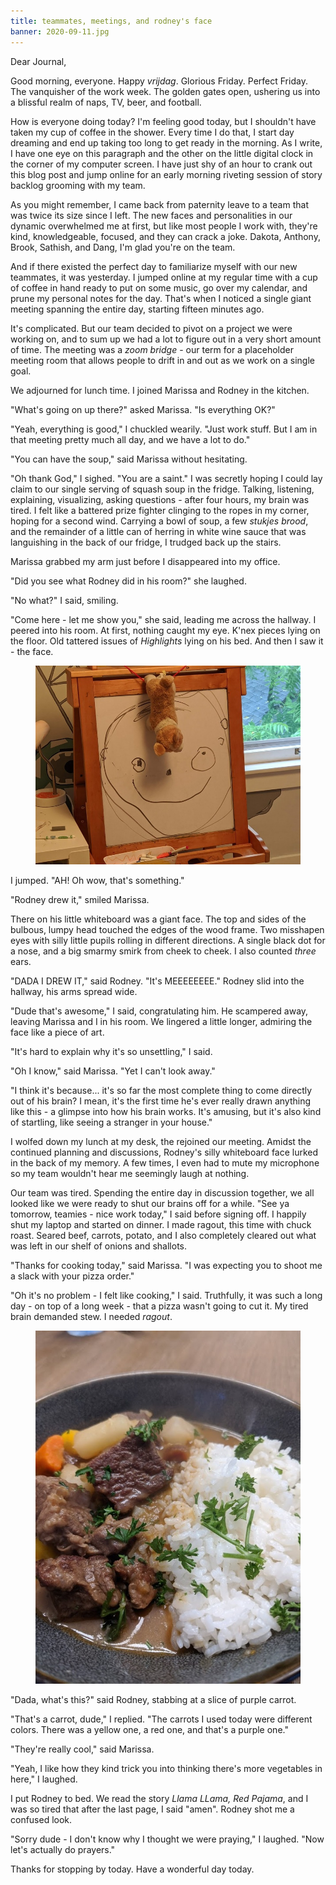 ```yaml
---
title: teammates, meetings, and rodney's face
banner: 2020-09-11.jpg
---
```


Dear Journal,

Good morning, everyone.  Happy _vrijdag_.  Glorious Friday.  Perfect
Friday.  The vanquisher of the work week.  The golden gates open,
ushering us into a blissful realm of naps, TV, beer, and football.

How is everyone doing today?  I'm feeling good today, but I shouldn't
have taken my cup of coffee in the shower.  Every time I do that, I
start day dreaming and end up taking too long to get ready in the
morning.  As I write, I have one eye on this paragraph and the other
on the little digital clock in the corner of my computer screen.  I
have just shy of an hour to crank out this blog post and jump online
for an early morning riveting session of story backlog grooming with
my team.

As you might remember, I came back from paternity leave to a team that
was twice its size since I left.  The new faces and personalities in
our dynamic overwhelmed me at first, but like most people I work with,
they're kind, knowledgeable, focused, and they can crack a joke.
Dakota, Anthony, Brook, Sathish, and Dang, I'm glad you're on the
team.

And if there existed the perfect day to familiarize myself with our
new teammates, it was yesterday.  I jumped online at my regular time
with a cup of coffee in hand ready to put on some music, go over my
calendar, and prune my personal notes for the day.  That's when I
noticed a single giant meeting spanning the entire day, starting
fifteen minutes ago.

It's complicated.  But our team decided to pivot on a project we were
working on, and to sum up we had a lot to figure out in a very short
amount of time.  The meeting was a _zoom bridge_ - our term for a
placeholder meeting room that allows people to drift in and out as we
work on a single goal.

We adjourned for lunch time.  I joined Marissa and Rodney in the
kitchen.

"What's going on up there?" asked Marissa.  "Is everything OK?"

"Yeah, everything is good," I chuckled wearily.  "Just work stuff.
But I am in that meeting pretty much all day, and we have a lot to
do."

"You can have the soup," said Marissa without hesitating.

"Oh thank God," I sighed.  "You are a saint."  I was secretly hoping I
could lay claim to our single serving of squash soup in the fridge.
Talking, listening, explaining, visualizing, asking questions - after
four hours, my brain was tired.  I felt like a battered prize fighter
clinging to the ropes in my corner, hoping for a second wind.
Carrying a bowl of soup, a few _stukjes brood_, and the remainder of a
little can of herring in white wine sauce that was languishing in the
back of our fridge, I trudged back up the stairs.

Marissa grabbed my arm just before I disappeared into my office.

"Did you see what Rodney did in his room?" she laughed.

"No what?" I said, smiling.

"Come here - let me show you," she said, leading me across the
hallway.  I peered into his room.  At first, nothing caught my eye.
K'nex pieces lying on the floor.  Old tattered issues of _Highlights_
lying on his bed.  And then I saw it - the face.

<figure>
  <a href="/images/2020-09-11/face.jpg">
    <img alt="2020 09 11 face" src="/images/2020-09-11/face.jpg"/>
  </a>
</figure>

I jumped.  "AH!  Oh wow, that's something."

"Rodney drew it," smiled Marissa.

There on his little whiteboard was a giant face.  The top and sides of
the bulbous, lumpy head touched the edges of the wood frame.  Two
misshapen eyes with silly little pupils rolling in different
directions.  A single black dot for a nose, and a big smarmy smirk
from cheek to cheek.  I also counted _three_ ears.

"DADA I DREW IT," said Rodney.  "It's MEEEEEEEE."  Rodney slid into
the hallway, his arms spread wide.

"Dude that's awesome," I said, congratulating him.  He scampered away,
leaving Marissa and I in his room.  We lingered a little longer,
admiring the face like a piece of art.

"It's hard to explain why it's so unsettling," I said.

"Oh I know," said Marissa.  "Yet I can't look away."

"I think it's because... it's so far the most complete thing to come
directly out of his brain?  I mean, it's the first time he's ever
really drawn anything like this - a glimpse into how his brain works.
It's amusing, but it's also kind of startling, like seeing a stranger
in your house."

I wolfed down my lunch at my desk, the rejoined our meeting.  Amidst
the continued planning and discussions, Rodney's silly whiteboard face
lurked in the back of my memory.  A few times, I even had to mute my
microphone so my team wouldn't hear me seemingly laugh at nothing.

Our team was tired.  Spending the entire day in discussion together,
we all looked like we were ready to shut our brains off for a while.
"See ya tomorrow, teamies - nice work today," I said before signing
off.  I happily shut my laptop and started on dinner.  I made ragout,
this time with chuck roast.  Seared beef, carrots, potato, and I also
completely cleared out what was left in our shelf of onions and
shallots.

"Thanks for cooking today," said Marissa.  "I was expecting you to
shoot me a slack with your pizza order."

"Oh it's no problem - I felt like cooking," I said.  Truthfully, it
was such a long day - on top of a long week - that a pizza wasn't
going to cut it.  My tired brain demanded stew.  I needed _ragout_.

<figure>
  <a href="/images/2020-09-11/stew.jpg">
    <img alt="2020 09 11 stew" src="/images/2020-09-11/stew.jpg"/>
  </a>
</figure>

"Dada, what's this?" said Rodney, stabbing at a slice of purple
carrot.

"That's a carrot, dude," I replied.  "The carrots I used today were
different colors.  There was a yellow one, a red one, and that's a
purple one."

"They're really cool," said Marissa.

"Yeah, I like how they kind trick you into thinking there's more
vegetables in here," I laughed.

I put Rodney to bed.  We read the story _Llama LLama, Red Pajama_, and
I was so tired that after the last page, I said "amen".  Rodney shot
me a confused look.

"Sorry dude - I don't know why I thought we were praying," I laughed.
"Now let's actually do prayers."

Thanks for stopping by today.  Have a wonderful day today.
